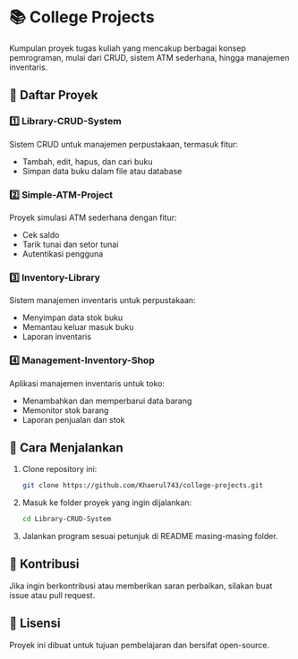# 📚 College Projects

Kumpulan proyek tugas kuliah yang mencakup berbagai konsep pemrograman, mulai dari CRUD, sistem ATM sederhana, hingga manajemen inventaris.

## 📂 Daftar Proyek

### 1️⃣ Library-CRUD-System
Sistem CRUD untuk manajemen perpustakaan, termasuk fitur:
- Tambah, edit, hapus, dan cari buku
- Simpan data buku dalam file atau database

### 2️⃣ Simple-ATM-Project
Proyek simulasi ATM sederhana dengan fitur:
- Cek saldo
- Tarik tunai dan setor tunai
- Autentikasi pengguna

### 3️⃣ Inventory-Library
Sistem manajemen inventaris untuk perpustakaan:
- Menyimpan data stok buku
- Memantau keluar masuk buku
- Laporan inventaris

### 4️⃣ Management-Inventory-Shop
Aplikasi manajemen inventaris untuk toko:
- Menambahkan dan memperbarui data barang
- Memonitor stok barang
- Laporan penjualan dan stok

## 🚀 Cara Menjalankan
1. Clone repository ini:
   ```sh
   git clone https://github.com/Khaerul743/college-projects.git
   ```
2. Masuk ke folder proyek yang ingin dijalankan:
   ```sh
   cd Library-CRUD-System
   ```
3. Jalankan program sesuai petunjuk di README masing-masing folder.

## 📌 Kontribusi
Jika ingin berkontribusi atau memberikan saran perbaikan, silakan buat issue atau pull request.

## 📜 Lisensi
Proyek ini dibuat untuk tujuan pembelajaran dan bersifat open-source.

